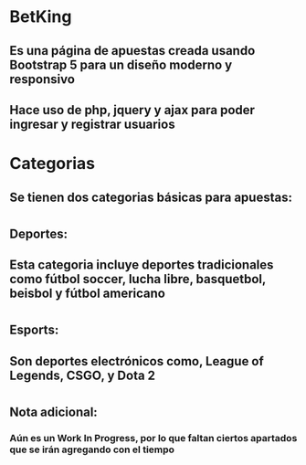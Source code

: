 # BetKing
## Es una página de apuestas creada usando Bootstrap 5 para un diseño moderno y responsivo
##
## Hace uso de php, jquery y ajax para poder ingresar y registrar usuarios
#
# Categorias
## Se tienen dos categorias básicas para apuestas:
#
## Deportes:
##
## Esta categoria incluye deportes tradicionales como fútbol soccer, lucha libre, basquetbol, beisbol y fútbol americano
#
## Esports:
## Son deportes electrónicos como, League of Legends, CSGO, y Dota 2
#
#
## Nota adicional:
### Aún es un Work In Progress, por lo que faltan ciertos apartados que se irán agregando con el tiempo
